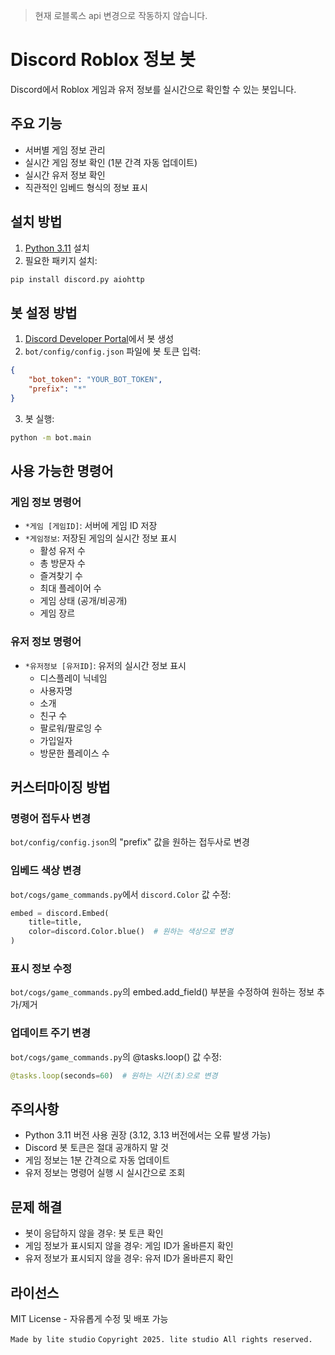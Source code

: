 > 현재 로블록스 api 변경으로 작동하지 않습니다.

# Discord Roblox 정보 봇

Discord에서 Roblox 게임과 유저 정보를 실시간으로 확인할 수 있는 봇입니다.

## 주요 기능

- 서버별 게임 정보 관리
- 실시간 게임 정보 확인 (1분 간격 자동 업데이트)
- 실시간 유저 정보 확인
- 직관적인 임베드 형식의 정보 표시

## 설치 방법

1. [Python 3.11](https://www.python.org/downloads/release/python-3118/) 설치
2. 필요한 패키지 설치:
```bash
pip install discord.py aiohttp
```

## 봇 설정 방법

1. [Discord Developer Portal](https://discord.com/developers/applications)에서 봇 생성
2. `bot/config/config.json` 파일에 봇 토큰 입력:
```json
{
    "bot_token": "YOUR_BOT_TOKEN",
    "prefix": "*"
}
```

3. 봇 실행:
```bash
python -m bot.main
```

## 사용 가능한 명령어

### 게임 정보 명령어
- `*게임 [게임ID]`: 서버에 게임 ID 저장
- `*게임정보`: 저장된 게임의 실시간 정보 표시
  - 활성 유저 수
  - 총 방문자 수
  - 즐겨찾기 수
  - 최대 플레이어 수
  - 게임 상태 (공개/비공개)
  - 게임 장르

### 유저 정보 명령어
- `*유저정보 [유저ID]`: 유저의 실시간 정보 표시
  - 디스플레이 닉네임
  - 사용자명
  - 소개
  - 친구 수
  - 팔로워/팔로잉 수
  - 가입일자
  - 방문한 플레이스 수

## 커스터마이징 방법

### 명령어 접두사 변경
`bot/config/config.json`의 "prefix" 값을 원하는 접두사로 변경

### 임베드 색상 변경
`bot/cogs/game_commands.py`에서 `discord.Color` 값 수정:
```python
embed = discord.Embed(
    title=title,
    color=discord.Color.blue()  # 원하는 색상으로 변경
)
```

### 표시 정보 수정
`bot/cogs/game_commands.py`의 embed.add_field() 부분을 수정하여 원하는 정보 추가/제거

### 업데이트 주기 변경
`bot/cogs/game_commands.py`의 @tasks.loop() 값 수정:
```python
@tasks.loop(seconds=60)  # 원하는 시간(초)으로 변경
```

## 주의사항

- Python 3.11 버전 사용 권장 (3.12, 3.13 버전에서는 오류 발생 가능)
- Discord 봇 토큰은 절대 공개하지 말 것
- 게임 정보는 1분 간격으로 자동 업데이트
- 유저 정보는 명령어 실행 시 실시간으로 조회

## 문제 해결

- 봇이 응답하지 않을 경우: 봇 토큰 확인
- 게임 정보가 표시되지 않을 경우: 게임 ID가 올바른지 확인
- 유저 정보가 표시되지 않을 경우: 유저 ID가 올바른지 확인

## 라이선스

MIT License - 자유롭게 수정 및 배포 가능

`Made by lite studio`
`Copyright 2025. lite studio All rights reserved.`
